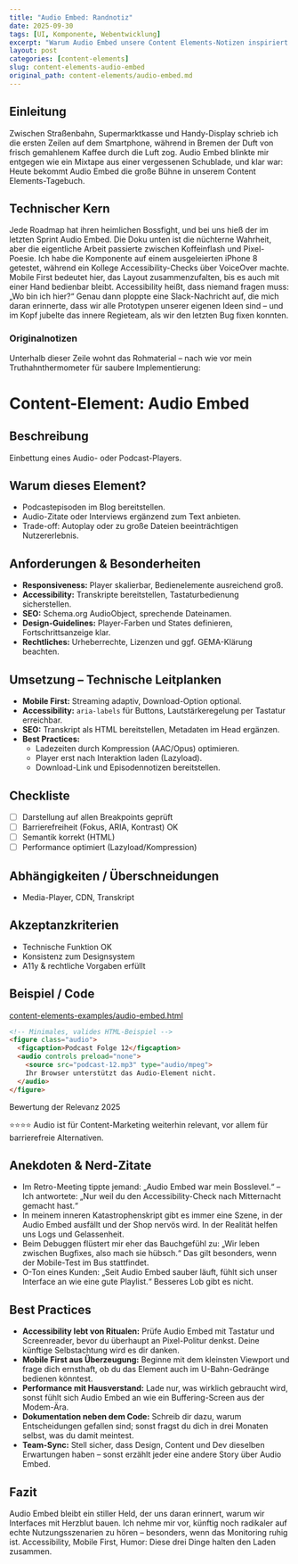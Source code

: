 ```yaml
---
title: "Audio Embed: Randnotiz"
date: 2025-09-30
tags: [UI, Komponente, Webentwicklung]
excerpt: "Warum Audio Embed unsere Content Elements-Notizen inspiriert."
layout: post
categories: [content-elements]
slug: content-elements-audio-embed
original_path: content-elements/audio-embed.md
---
```


## Einleitung
Zwischen Straßenbahn, Supermarktkasse und Handy-Display schrieb ich die ersten Zeilen auf dem Smartphone, während in Bremen der Duft von frisch gemahlenem Kaffee durch die Luft zog. Audio Embed blinkte mir entgegen wie ein Mixtape aus einer vergessenen Schublade, und klar war: Heute bekommt Audio Embed die große Bühne in unserem Content Elements-Tagebuch.

## Technischer Kern
Jede Roadmap hat ihren heimlichen Bossfight, und bei uns hieß der im letzten Sprint Audio Embed. Die Doku unten ist die nüchterne Wahrheit, aber die eigentliche Arbeit passierte zwischen Koffeinflash und Pixel-Poesie. Ich habe die Komponente auf einem ausgeleierten iPhone 8 getestet, während ein Kollege Accessibility-Checks über VoiceOver machte. Mobile First bedeutet hier, das Layout zusammenzufalten, bis es auch mit einer Hand bedienbar bleibt. Accessibility heißt, dass niemand fragen muss: „Wo bin ich hier?“ Genau dann ploppte eine Slack-Nachricht auf, die mich daran erinnerte, dass wir alle Prototypen unserer eigenen Ideen sind – und im Kopf jubelte das innere Regieteam, als wir den letzten Bug fixen konnten.

### Originalnotizen
Unterhalb dieser Zeile wohnt das Rohmaterial – nach wie vor mein Truthahnthermometer für saubere Implementierung:
# Content-Element: Audio Embed

## Beschreibung
Einbettung eines Audio- oder Podcast-Players.

## Warum dieses Element?
- Podcastepisoden im Blog bereitstellen.
- Audio-Zitate oder Interviews ergänzend zum Text anbieten.
- Trade-off: Autoplay oder zu große Dateien beeinträchtigen Nutzererlebnis.

## Anforderungen & Besonderheiten
- **Responsiveness:** Player skalierbar, Bedienelemente ausreichend groß.
- **Accessibility:** Transkripte bereitstellen, Tastaturbedienung sicherstellen.
- **SEO:** Schema.org AudioObject, sprechende Dateinamen.
- **Design-Guidelines:** Player-Farben und States definieren, Fortschrittsanzeige klar.
- **Rechtliches:** Urheberrechte, Lizenzen und ggf. GEMA-Klärung beachten.

## Umsetzung – Technische Leitplanken
- **Mobile First:** Streaming adaptiv, Download-Option optional.
- **Accessibility:** `aria-labels` für Buttons, Lautstärkeregelung per Tastatur erreichbar.
- **SEO:** Transkript als HTML bereitstellen, Metadaten im Head ergänzen.
- **Best Practices:**
  - Ladezeiten durch Kompression (AAC/Opus) optimieren.
  - Player erst nach Interaktion laden (Lazyload).
  - Download-Link und Episodennotizen bereitstellen.

## Checkliste
- [ ] Darstellung auf allen Breakpoints geprüft
- [ ] Barrierefreiheit (Fokus, ARIA, Kontrast) OK
- [ ] Semantik korrekt (HTML)
- [ ] Performance optimiert (Lazyload/Kompression)

## Abhängigkeiten / Überschneidungen
- Media-Player, CDN, Transkript

## Akzeptanzkriterien
- Technische Funktion OK
- Konsistenz zum Designsystem
- A11y & rechtliche Vorgaben erfüllt

## Beispiel / Code
[content-elements-examples/audio-embed.html](../content-elements-examples/audio-embed.html)

```html
<!-- Minimales, valides HTML-Beispiel -->
<figure class="audio">
  <figcaption>Podcast Folge 12</figcaption>
  <audio controls preload="none">
    <source src="podcast-12.mp3" type="audio/mpeg">
    Ihr Browser unterstützt das Audio-Element nicht.
  </audio>
</figure>
```

Bewertung der Relevanz 2025

⭐⭐⭐⭐ Audio ist für Content-Marketing weiterhin relevant, vor allem für barrierefreie Alternativen.

## Anekdoten & Nerd-Zitate
- Im Retro-Meeting tippte jemand: „Audio Embed war mein Bosslevel.“ – Ich antwortete: „Nur weil du den Accessibility-Check nach Mitternacht gemacht hast.“
- In meinem inneren Katastrophenskript gibt es immer eine Szene, in der Audio Embed ausfällt und der Shop nervös wird. In der Realität helfen uns Logs und Gelassenheit.
- Beim Debuggen flüstert mir eher das Bauchgefühl zu: „Wir leben zwischen Bugfixes, also mach sie hübsch.“ Das gilt besonders, wenn der Mobile-Test im Bus stattfindet.
- O-Ton eines Kunden: „Seit Audio Embed sauber läuft, fühlt sich unser Interface an wie eine gute Playlist.“ Besseres Lob gibt es nicht.

## Best Practices
- **Accessibility lebt von Ritualen:** Prüfe Audio Embed mit Tastatur und Screenreader, bevor du überhaupt an Pixel-Politur denkst. Deine künftige Selbstachtung wird es dir danken.
- **Mobile First aus Überzeugung:** Beginne mit dem kleinsten Viewport und frage dich ernsthaft, ob du das Element auch im U-Bahn-Gedränge bedienen könntest.
- **Performance mit Hausverstand:** Lade nur, was wirklich gebraucht wird, sonst fühlt sich Audio Embed an wie ein Buffering-Screen aus der Modem-Ära.
- **Dokumentation neben dem Code:** Schreib dir dazu, warum Entscheidungen gefallen sind; sonst fragst du dich in drei Monaten selbst, was du damit meintest.
- **Team-Sync:** Stell sicher, dass Design, Content und Dev dieselben Erwartungen haben – sonst erzählt jeder eine andere Story über Audio Embed.

## Fazit
Audio Embed bleibt ein stiller Held, der uns daran erinnert, warum wir Interfaces mit Herzblut bauen. Ich nehme mir vor, künftig noch radikaler auf echte Nutzungsszenarien zu hören – besonders, wenn das Monitoring ruhig ist. Accessibility, Mobile First, Humor: Diese drei Dinge halten den Laden zusammen.
